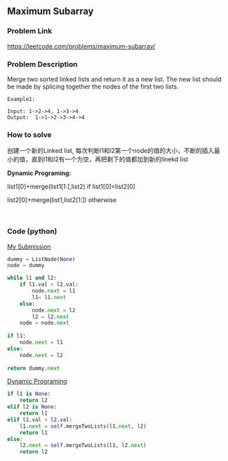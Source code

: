 ## Maximum Subarray

### Problem Link
https://leetcode.com/problems/maximum-subarray/

### Problem Description 

Merge two sorted linked lists and return it as a new list. The new list should be made by splicing together the nodes of the first two lists.


```
Example1:

Input: 1->2->4, 1->3->4
Output:  1->1->2->3->4->4

```


### How to solve 
创建一个新的Linked list, 每次判断l1和l2第一个node的值的大小，不断的插入最小的值，直到l1和l2有一个为空，再把剩下的值都加到新的linekd list

**Dynamic Programing:**

list1[0]+merge(list1[1:],list2)  if list1[0]<list2[0]

list2[0]+merge(list1,list2[1:])  otherwise

​

### Code (python)

[My Submission](https://github.com/yanray/leetcode/blob/master/problems/0021Merge_Two_Sorted%20_Lists/0021Merge_Two_Sorted%20_Lists1.py)

```python
dummy = ListNode(None)
node = dummy

while l1 and l2: 
    if l1.val < l2.val:
        node.next = l1
        l1= l1.next
    else: 
        node.next = l2
        l2 = l2.next
    node = node.next
        
if l1:
    node.next = l1
else:
    node.next = l2
    
return dummy.next
```

[Dynamic Programing](https://github.com/yanray/leetcode/blob/master/problems/0021Merge_Two_Sorted%20_Lists/0021Merge_Two_Sorted%20_Lists2.py)

```python
if l1 is None:
    return l2
elif l2 is None:
    return l1
elif l1.val < l2.val:
    l1.next = self.mergeTwoLists(l1.next, l2)
    return l1
else:
    l2.next = self.mergeTwoLists(l1, l2.next)
    return l2
```
